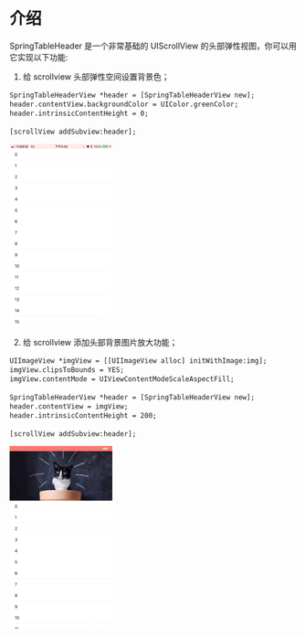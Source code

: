 # 介绍
SpringTableHeader 是一个非常基础的 UIScrollView 的头部弹性视图，你可以用它实现以下功能:

1. 给 scrollview 头部弹性空间设置背景色；

``` objc
SpringTableHeaderView *header = [SpringTableHeaderView new];
header.contentView.backgroundColor = UIColor.greenColor;
header.intrinsicContentHeight = 0;

[scrollView addSubview:header];
```

![](./bgColor.gif)

2. 给 scrollview 添加头部背景图片放大功能；

``` objc
UIImageView *imgView = [[UIImageView alloc] initWithImage:img];
imgView.clipsToBounds = YES;
imgView.contentMode = UIViewContentModeScaleAspectFill;

SpringTableHeaderView *header = [SpringTableHeaderView new];
header.contentView = imgView;
header.intrinsicContentHeight = 200;

[scrollView addSubview:header];
```

![](./scale.gif)


